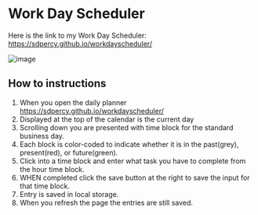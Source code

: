 # Work Day Scheduler

Here is the link to my Work Day Scheduler: https://sdpercy.github.io/workdayscheduler/

![image](https://user-images.githubusercontent.com/78440638/119006414-ec79a880-b96a-11eb-9ab5-a9d93f2c9cda.png)

## How to instructions

1. When you open the daily planner https://sdpercy.github.io/workdayscheduler/
2. Displayed at the top of the calendar is the current day 
3. Scrolling down you are presented with time block for the standard business day.
4. Each block is color-coded to indicate whether it is in the past(grey), present(red), or future(green).
5. Click into a time block and enter what task you have to complete from the hour time block.
6. WHEN completed click the save button at the right to save the input for that time block.
7. Entry is saved in local storage.
8. When you refresh the page the entries are still saved.
